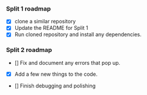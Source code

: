 ### Split 1 roadmap
- [x] clone a similar repository 
- [x] Update the README for Split 1  
- [x] Run cloned repository and install any dependencies.

### Split 2 roadmap
- [] Fix and document any errors that pop up.
- [x] Add a few new things to the code.
- [] Finish debugging and polishing
